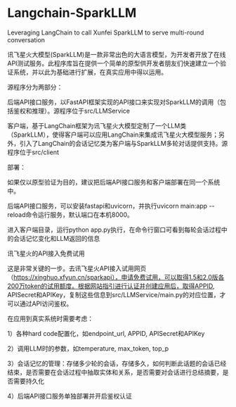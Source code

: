 # Langchain-SparkLLM
Leveraging LangChain to call Xunfei SparkLLM to serve multi-round conversation

讯飞星火大模型(SparkLLM)是一款非常出色的大语言模型，为开发者开放了在线API测试服务。此程序库旨在提供一个简单的原型供开发者朋友们快速建立一个验证系统，并以此为基础进行扩展，在真实应用中得以运用。

源程序分为两部分：

后端API接口服务，以FastAPI框架实现的API接口来实现对SparkLLM的调用（包括鉴权和推理）。源程序位于src/LLMService

客户端，基于LangChain框架为讯飞星火大模型定制了一个LLM类（SparkLLM），使得客户端可以应用LangChain来集成讯飞星火大模型服务；另外，引入了LangChain的会话记忆类为客户端与SparkLLM多轮对话提供支持。源程序位于src/client

部署：

如果仅以原型验证为目的，建议把后端API接口服务和客户端部署在同一个系统中。

后端API接口服务，可以安装fastapi和uvicorn，并执行uvicorn main:app --reload命令运行服务，默认端口在本机8000。

进入客户端目录，运行python app.py执行，在命令行窗口可看到每轮会话过程中的会话记忆变化和LLM返回的信息

讯飞星火的API接入免费试用

这是非常关键的一步。去讯飞星火API接入试用网页（https://xinghuo.xfyun.cn/sparkapi），申请免费试用，可以取得1.5和2.0版各200万token的试用额度。根据网站指引进行认证并创建应用后，取得APPID, APISecret和APIKey，复制这些信息到src/LLMService/main.py的对应位置，才可以通过API访问鉴权。

在应用到真实系统时需要考虑：

1）各种hard code配置化，如endpoint_url, APPID, APISecret和APIKey

2）调用LLM时的参数，如temperature, max_token, top_p

3）会话记忆的管理：存储多少轮的会话，存储多久，如何判断此话题的会话已经结束，是否需要在会话过程中抽取实体和关系，是否需要对会话进行总结摘要，是否需要持久化 

4）后端API接口服务单独部署并开启鉴权认证